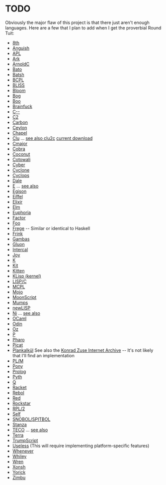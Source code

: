 # TODO

Obviously the major flaw of this project is that there just aren't
enough languages.  Here are a few that I plan to add when I get the
proverbial Round Tuit:

- [8th](https://8th-dev.com/)
- [Anguish](http://blogs.perl.org/users/zoffix_znet/2016/05/anguish-invisible-programming-language-and-invisible-data-theft.html)
- [APL](https://www.gnu.org/software/apl/)
- [Ark](http://ark-lang.org/)
- [ArnoldC](https://github.com/lhartikk/ArnoldC)
- [Bato](https://github.com/jjuliano/bato)
- [Batsh](https://github.com/BYVoid/Batsh)
- [BCPL](http://www.cl.cam.ac.uk/~mr10/index.html)
- [BLISS](https://madisongh.github.io/blissc/)
- [Bloom](http://bloom-lang.net/)
- [Bog](https://github.com/Vexu/bog)
- [Boo](http://boo-lang.org/)
- [Brainfuck](http://www.muppetlabs.com/~breadbox/bf/)
- [C--](http://www.cs.tufts.edu/~nr/c--/)
- [C2](http://c2lang.org/)
- [Carbon](https://github.com/carbon-language/carbon-lang)
- [Ceylon](http://ceylon-lang.org/)
- [Chapel](https://chapel-lang.org/)
- [Clu](https://en.wikipedia.org/wiki/CLU_(programming_language)) ... [see also clu2c](http://woodsheep.jp/clu2c.html) [current download](ftp://ftp.lip6.fr/pub/lang/clu/clu2c/)
- [Cmajor](https://sourceforge.net/projects/cmajor/)
- [Cobra](http://cobra-language.com/)
- [Coconut](http://coconut-lang.org/)
- [Cotowali](https://github.com/cotowali/cotowali)
- [Cyber](https://cyberscript.dev/)
- [Cyclone](http://cyclone.thelanguage.org/)
- [Cyclops](http://cyclopslang.org/)
- [Dale](https://github.com/tomhrr/dale)
- [E](https://en.wikipedia.org/wiki/E_(programming_language)) ... [see also](http://erights.org/)
- [Egison](https://www.egison.org/)
- [Eiffel](https://en.wikipedia.org/wiki/Eiffel_(programming_language))
- [Elixir](http://elixir-lang.org/)
- [Elm](http://elm-lang.org/)
- [Euphoria](http://www.rapideuphoria.com/)
- [Factor](http://factorcode.org/)
- [Foo](https://esolangs.org/wiki/Foo)
- [Frege](https://github.com/Frege/frege) -- Similar or identical to Haskell
- [Frink](https://frinklang.org/)
- [Gambas](https://en.wikipedia.org/wiki/Gambas)
- [Gluon](http://gluon-lang.org/)
- [Intercal](http://catb.org/esr/intercal/)
- [Joy](https://en.wikipedia.org/wiki/Joy_(programming_language))
- [K](https://en.wikipedia.org/wiki/K_(programming_language))
- [Kit](https://www.kitlang.org/)
- [Kitten](http://kittenlang.org/)
- [KLisp (kernel)](http://klisp.org/)
- [LISP/C](https://github.com/eratosthenesia/lispc)
- [MCPL](https://www.cl.cam.ac.uk/~mr10/MCPL.html)
- [Mojo](https://docs.modular.com/mojo/)
- [MoonScript](http://moonscript.org/)
- [Mumps](https://en.wikipedia.org/wiki/MUMPS)
- [newLISP](http://www.newlisp.org/)
- [Ni](https://github.com/gokr/ni) ... [see also](http://goran.krampe.se/2015/09/16/ni-a-strange-little-language/)
- [OCaml](https://ocaml.org/)
- [Odin](https://odin-lang.org/)
- [Oz](http://mozart.github.io/)
- [P](https://github.com/p-org/P)
- [Pharo](http://pharo.org/)
- [Picat](http://picat-lang.org/)
- [Plankalkül](https://en.wikipedia.org/wiki/Plankalk%C3%BCl) See also the [Konrad Zuse Internet Archive](http://zuse.zib.de/) -- It's not likely that I'll find an implementation
- [PL/M](https://en.wikipedia.org/wiki/PL/M)
- [Pony](https://www.ponylang.org/)
- [Prolog](https://en.wikipedia.org/wiki/Prolog)
- [Pyth](https://pyth.readthedocs.io/)
- [Q](https://code.kx.com/q/)
- [Racket](https://racket-lang.org/)
- [Rebol](http://www.rebol.com/)
- [Red](http://www.red-lang.org/)
- [Rockstar](https://codewithrockstar.com/)
- [RPL/2](http://www.rpl2.net/)
- [Self](http://www.selflanguage.org/)
- [SNOBOL/SPITBOL](http://daveshields.me/2012/09/02/on-being-the-maintainer-sole-developer-and-probably-the-sole-active-user-of-the-programming-language-spitbol/)
- [Stanza](http://lbstanza.org/)
- [TECO](http://almy.us/teco.html) ... [see also](http://goodmath.scientopia.org/2010/11/30/the-glorious-horror-of-teco/)
- [Terra](http://terralang.org/index.html)
- [TrumpScript](https://github.com/samshadwell/TrumpScript)
- [Useless](https://esolangs.org/wiki/Useless) (This will require implementing platform-specific features)
- [Whenever](http://www.dangermouse.net/esoteric/whenever.html)
- [Whiley](http://whiley.org/)
- [Wren](https://munificent.github.io/wren/index.html)
- [Xonsh](http://xon.sh/)
- [Yorick](http://yorick.sourceforge.net)
- [Zimbu](http://www.zimbu.org/)
